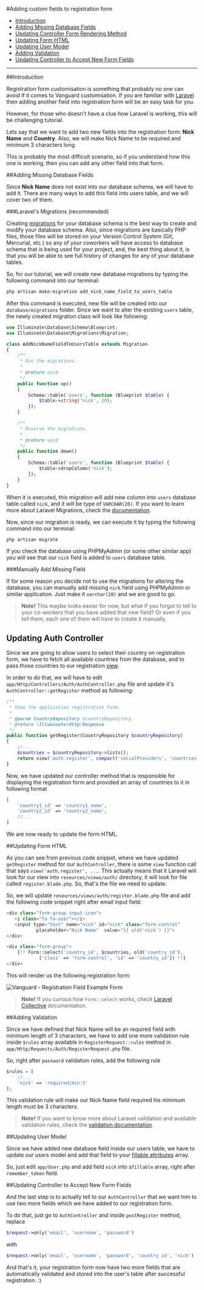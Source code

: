 #Adding custom fields to registration form

* [Introduction](#intro)
* [Adding Missing Database Fields](#database)
* [Updating Controller Form Rendering Method](#controller)
* [Updating Form HTML](#form-html)
* [Updating User Model](#model)
* [Adding Validation](#validation)
* [Updating Controller to Accept New Form Fields](#controller-store)

---
<a name="intro"></a>
##Introduction

Registration form customisation is something that probably no one can avoid if it comes to Vanguard customisation. If you are familiar with [Laravel](https://laravel.com/) then adding another field into registration form will be an easy task for you.

However,  for those who doesn't have a clue how Laravel is working, this will be challenging tutorial.

Lets say that we want to add two new fields into the registration form: **Nick Name** and **Country**.
Also, we will make Nick Name to be required and minimum 3 characters long.

This is probably the most difficult scenario, so if you understand how this one is working, then you can add any other field into that form.

<a name="database"></a>
##Adding Missing Database Fields

Since **Nick Name** does not exist into our database schema, we will have to add it. There are many ways to add this field into users table, and we will cover two of them.

###Laravel's Migrations (recommended)

Creating [migrations](https://laravel.com/docs/5.2/migrations) for your database schema is the best way to create and modify your database schema. Also, since migrations are basically PHP files, those files will be stored on your Version Control System (Git, Mercurial, etc.) so any of your coworkers will have access to database schema that is being used for your project, and, the best thing about it, is that you will be able to see full history of changes for any of your database tables.

So, for our tutorial, we will create new database migrations by typing the following command into our terminal:

```php
php artisan make:migration add_nick_name_field_to_users_table
```

After this command is executed, new file will be created into our `database/migrations` folder. Since we want to alter the existing `users` table, the  newly created migration class will look like following:

```php
use Illuminate\Database\Schema\Blueprint;
use Illuminate\Database\Migrations\Migration;

class AddNickNameFieldToUsersTable extends Migration
{
    /**
     * Run the migrations.
     *
     * @return void
     */
    public function up()
    {
        Schema::table('users', function (Blueprint $table) {
            $table->string('nick', 20);
        });
    }

    /**
     * Reverse the migrations.
     *
     * @return void
     */
    public function down()
    {
        Schema::table('users', function (Blueprint $table) {
            $table->dropColumn('nick');
        });
    }
}

``` 

When it is executed, this migration will add new column into `users` database table called `nick`, and it will be type of `VARCHAR(20)`. If you want to learn more about Laravel Migrations, check the [documentation](https://laravel.com/docs/5.2/migrations#modifying-columns).

Now, since our migration is ready, we can execute it by typing the following command into our terminal:

```php
php artisan migrate
```

If you check the database using PHPMyAdmin (or some other similar app) you will see that our `nick` field is added to `users` database table. 

###Manually Add Missing Field

If for some reason you decide not to use the migrations for altering the database, you can manually add missing `nick` field using PHPMyAdmin or similar application. Just make it `varchar(20)` and we are good to go.

>**Note!** This maybe looks easier for now, but what if you forgot to tell to your co-workers that you have added that new field? Or even if you tell them, each one of them will have to create it manually.

<a name="controller"></a>
## Updating Auth Controller

Since we are going to allow users to select their country on registration form, we have to fetch all available countries from the database, and to pass those countries to our registration [view](https://laravel.com/docs/5.2/views). 

In order to do that, we will have to edit `app/Http/Controllers/Auth/AuthController.php` file and update it's `AuthController::getRegister` method as following:

```php
/**
 * Show the application registration form.
 *
 * @param CountryRepository $countryRepository
 * @return \Illuminate\Http\Response
 */
public function getRegister(CountryRepository $countryRepository)
{
    //...
    $countries = $countryRepository->lists();
    return view('auth.register', compact('socialProviders', 'countries'));
}
```

Now, we have updated our controller method that is responsible for displaying the registration form and provided an array of countries to it in following format

```php
[
	'country1_id' => 'country1_name',
	'country2_id' => 'country2_name',
	//...
]
```

We are now ready to update the form HTML.

<a name="form-html"></a>
##Updating Form HTML

As you can see from previous code snippet, where we have updated `getRegister` method for our `AuthController`, there is some `view` function call that says `view('auth.register', ...`. This actually means that it Laravel will look for our view into `resources/views/auth/` directory, it will look for file called `register.blade.php`. So, that's the file we need to update.

So, we will update `resources/views/auth/register.blade.php` file and add the following code snippet right after email input field:

```php
<div class="form-group input-icon">
   <i class="fa fa-user"></i>
   <input type="text" name="nick" id="nick" class="form-control" 
		   placeholder="Nick Name"  value="{{ old('nick') }}">
</div>

<div class="form-group">
    {!! Form::select('country_id', $countries, old('country_id'), 
		    ['class' => 'form-control', 'id' => 'country_id']) !!}
</div>
```

This will render us the following registration form:

![Vanguard - Registration Field Example Form](assets/img/examples/form-example.png)

> **Note!** If you curious how `Form::select` works, check [Laravel Collective](https://laravelcollective.com/docs/5.2/html) documentation.

<a name="validation"></a>
##Adding Validation

Since we have defined that Nick Name will be an required field with minimum length of 3 characters, we have to add one more validation rule inside `$rules` array available in `RegisterRequest::rules` method in `app/Http/Requests/Auth/RegisterRequest.php` file.

So, right after `password` validation rules, add the following rule

```php
$rules = [
    //...
    'nick' => 'required|min:3'
];
```

This validation rule will make our Nick Name field required his minimum length must be 3 characters.

> **Note!** If you want to know more about Laravel validation and available validation rules, check the [validation documentation](https://laravel.com/docs/5.2/validation).

<a name="model"></a>
##Updating User Model

Since we have added new database field inside our users table, we have to update our users model and add that field to your [fillable attributes](https://laravel.com/docs/5.2/eloquent#mass-assignment) array.

So, just edit `app/User.php` and add field `nick` into `$fillable` array, right after `remember_token` field.

<a name="controller-store"></a>
##Updating Controller to Accept New Form Fields

And the last step is to actually tell to our `AuthController` that we want him to use two more fields which we have added to our registration form.

To do that, just go to `AuthController` and inside `postRegister` method, replace 

```php
$request->only('email', 'username', 'password')
```

with

```php
$request->only('email', 'username', 'password', 'country_id', 'nick')
```

And that's it, your registration form now have two more fields that are automatically validated and stored into the user's table after successful registration. :)